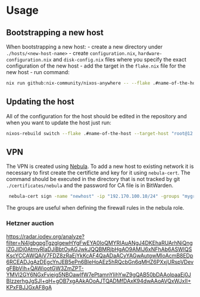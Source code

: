 # Usage

## Bootstrapping a new host

When bootstrapping a new host:
    - create a new directory under `./hosts/<new-host-name>`
    - create `configuration.nix`, `hardware-configuration.nix` and `disk-config.nix` files where you
    specify the exact configuration of the new host
    - add the target in the `flake.nix` file for the new host
    - run command:
```bash
nix run github:nix-community/nixos-anywhere -- --flake .#name-of-the-host root@12.34.56.78
```

## Updating the host

All of the configuration for the host should be edited in the repository and when you want to update the host just run:
```bash
nixos-rebuild switch --flake .#name-of-the-host --target-host "root@12.34.56.78"
```

## VPN

The VPN is created using [Nebula](https://nebula.defined.net/docs/). 
To add a new host to existing network it is necessary to first create the certificte and key for it using `nebula-cert`.
The command should be executed in the directory that is not tracked by git `./certificates/nebula` and the password for CA file is in BitWarden.
```bash
 nebula-cert sign -name "newhost" -ip "192.170.100.10/24" -groups "mygroup,ssh" 
```
The groups are useful when defining the firewall rules in the nebula role.


### Hetzner auction
https://radar.iodev.org/analyze?filter=N4IgbgpgTgzglgewHYgFwEYA0IoQMYRIAuANgJ4DKEhaRUArhNiQngIZGJIDi0AtmyRlaDJiBbtOyAGJwkJQQBMRjbHgAO9AMIJ6xNFhAb6ASWIQSKscYCCAWQAiV7FDZ8zRaEjYkKcAF4QaADaACyYAGwAutgwMIoAcmB8EDp6RCEADJgAzDEgcYnJEB5ePn6BIeHoAEz5hRQcbGn6qMHZ6PXxjURspVDevgFBbVih+QAWiootGW3ZmZPT-YMVI2GY6NGxFvieig5NBOawIfW7ePtamnYIihYwZ9gQAB50bDAAolpaaEj0JBIzzerhgJgSJl+qH+gOB7xgAAkAOoAJTQADMfDAxK94dwAAoAVQxWJxII+KPxFBJJGxAF8gA